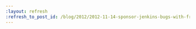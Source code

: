 ```yaml
---
:layout: refresh
:refresh_to_post_id: /blog/2012/2012-11-14-sponsor-jenkins-bugs-with-freedom-sponsors
---
```

